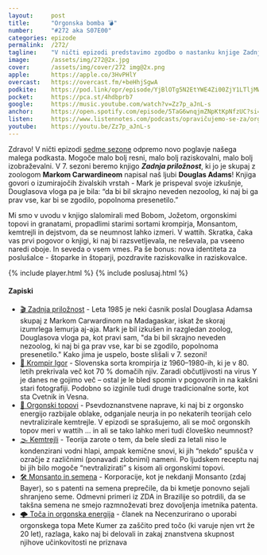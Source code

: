 ```yaml
---
layout: 	post
title:  	"Orgonska bomba 💣"
number: 	"#272 aka S07E00"
categories:	epizode
permalink:	/272/
tagline: 	"V ničti epizodi predstavimo zgodbo o nastanku knjige Zadnja priložnost, ki jo bomo brali v 7. sezoni – od ideje časnika do potovanja, radijske oddaje, knjige in TV serije. Zveni znano? Saj tudi je."
image:		/assets/img/272@2x.jpg
cover:		/assets/img/cover/272 img@2x.png
apple:		https://apple.co/3HvPHlY
overcast:	https://overcast.fm/+beHhjSgwA
podkite:	https://pod.link/opr/episode/YjBlOTg5N2EtYWE4Zi00ZjY1LTljMWItNGY5ZWI0N2QwMWE0
pocket:		https://pca.st/4hdbprb7
google:		https://music.youtube.com/watch?v=Zz7p_aJnL-s
anchor:		https://open.spotify.com/episode/5TaG6wnqjmZNpKtKpNfzUC?si=_V8q9OvBQk-WYuVthRUYUg
listen:		https://www.listennotes.com/podcasts/opravičujemo-se-za/orgonska-bomba-qhNaWQ73wPr/embed/
youtube:	https://youtu.be/Zz7p_aJnL-s
---
```


Zdravo! V ničti epizodi [sedme sezone](../sezona/07/) odpremo novo poglavje našega malega podkasta. Mogoče malo bolj resni, malo bolj raziskovalni, malo bolj izobraževalni. V 7. sezoni beremo knjigo ***Zadnja priložnost***, ki jo je skupaj z zoologom **Markom Carwardineom** napisal naš ljubi **Douglas Adams**! Knjiga govori o izumirajočih živalskih vrstah - Mark je prispeval svoje izkušnje, Douglasova vloga pa je bila: “da bi bil skrajno neveden nezoolog, ki naj bi ga prav vse, kar bi se zgodilo, popolnoma presenetilo.”

Mi smo v uvodu v knjigo slalomirali med Bobom, Jožetom, orgonskimi topovi in granatami, propadlimi starimi sortami krompirja, Monsantom, kemtrejli in dejstvom, da se neumnost lahko izmeri. V wattih. Skratka, čaka vas prvi pogovor o knjigi, ki naj bi razsvetljevala, ne reševala, pa vseeno naredi oboje. In seveda o vsem vmes. Pa še bonus: nova identiteta za poslušalce - štoparke in štoparji, pozdravite raziskovalke in raziskovalce. 

{% include player.html %}
{% include poslusaj.html %}

<!--break-->

#### Zapiski

- [🎬 Zadnja priložnost](https://www.goodreads.com/book/show/17407936) - Leta 1985 je neki časnik poslal Douglasa Adamsa skupaj z Markom Carwardinom na Madagaskar, iskat že skoraj izumrlega lemurja aj-aja. Mark je bil izkušen in razgledan zoolog, Douglasova vloga pa, kot pravi sam, "da bi bil skrajno neveden nezoolog, ki naj bi ga prav vse, kar bi se zgodilo, popolnoma presenetilo." Kako jima je uspelo, boste slišali v 7. sezoni! 
- [🥔 Krompir Igor](https://znc.si/blog/igorjeva-preobrazba/) - Slovenska sorta krompirja iz 1960–1980-ih, ki je v 80. letih prekrivala več kot 70 % domačih njiv. Zaradi občutljivosti na virus Y je danes ne gojimo več – ostal je le bled spomin v pogovorih in na kakšni stari fotografiji. Podobno so izginile tudi druge tradicionalne sorte, kot sta Cvetnik in Vesna. 
- [🔫 Orgonski topovi](https://en.wikipedia.org/wiki/Cloudbuster) - Psevdoznanstvene naprave, ki naj bi z orgonsko energijo razbijale oblake, odganjale neurja in po nekaterih teorijah celo nevtralizirale kemtrejle. V epizodi se sprašujemo, ali se moč orgonskih topov meri v wattih … in ali se tako lahko meri tudi človeško neumnost? 
- [🌫️ Kemtrejli](https://en.wikipedia.org/wiki/Chemtrail_conspiracy_theory) - Teorija zarote o tem, da bele sledi za letali niso le kondenzirani vodni hlapi, ampak kemične snovi, ki jih “nekdo” spušča v ozračje z različnimi (ponavadi zlobnimi) nameni. Po ljudskem receptu naj bi jih bilo mogoče “nevtralizirati” s kisom ali orgonskimi topovi. 
- [🛠️ Monsanto in semena](https://www.reuters.com/business/healthcare-pharmaceuticals/bayer-wins-brazil-injunction-soy-patent-row-with-farmers-2025-03-14/) - Korporacije, kot je nekdanji Monsanto (zdaj Bayer), so s patenti na semena preprečile, da bi kmetje ponovno sejali shranjeno seme. Odmevni primeri iz ZDA in Brazilije so potrdili, da se takšna semena ne smejo razmnoževati brez dovoljenja imetnika patenta. 
- [🌩️ Toča in orgonska energija](https://necenzurirano.si/clanek/svet/toca-orgonski-top-orgonska-energija-1834277) - članek na Necenzurirano o uporabi orgonskega topa Mete Kumer za zaščito pred točo (ki varuje njen vrt že 20 let), razlaga, kako naj bi delovali in zakaj znanstvena skupnost njihove učinkovitosti ne priznava 